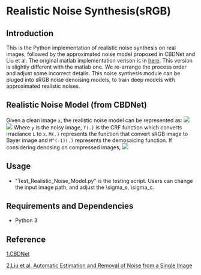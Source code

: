 # Realistic Noise Synthesis(sRGB)
## Introduction
This is the Python implementation of realistic noise synthesis on real images, followed by the approximated noise model proposed in CBDNet and Liu et al. The original matlab implementation verison is in [here](https://github.com/GuoShi28/CBDNet). This version is slightly different with the matlab one. We re-arrange the process order and adjust some incorrect details.  This noise synthesis module can be pluged into sRGB noise denoising models, to train deep models with approximated realistic noises. 
## Realistic Noise Model (from CBDNet)
Given a clean image `x`, the realistic noise model can be represented as:
![](http://latex.codecogs.com/gif.latex?\\textbf{y}=f(M^{-1}(M(\\textbf{L}+n(\\textbf{x})))))
![](http://latex.codecogs.com/gif.latex?n(\\textbf{x})=n_s(\\textbf{x})+n_c)
Where `y` is the noisy image, `f(.)` is the CRF function which converts irradiance `L` to `x`. `M(.)` represents the function that convert sRGB image to Bayer image and `M^(-1)(.)` represents the demosaicing function.
If considering denosing on compressed images, 
![](http://latex.codecogs.com/gif.latex?\\textbf{y}=JPEG(f(M^{-1}(M(\\textbf{L}+n(\\textbf{x}))))))

## Usage
* "Test_Realistic_Noise_Model.py" is the testing script. Users can change the input image path, and adjust the \sigma_s, \sigma_c.

## Requirements and Dependencies
* Python 3


## Reference
[1.CBDNet](https://arxiv.org/abs/1807.04686)

[2.Liu et al. Automatic Estimation and Removal of Noise from a Single Image](https://ieeexplore.ieee.org/abstract/document/4359321)
